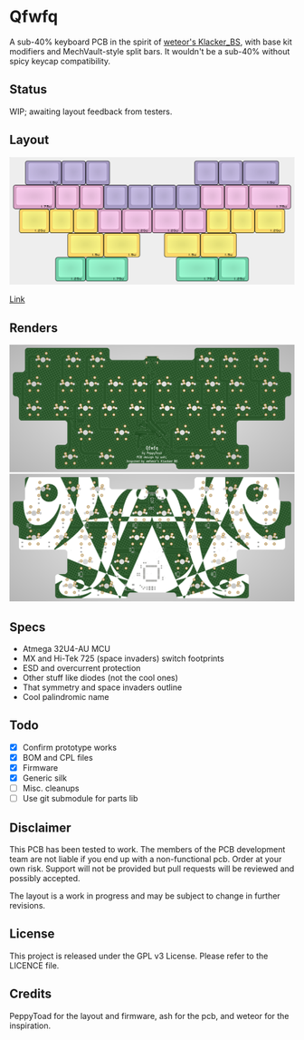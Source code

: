 # Qfwfq

A sub-40% keyboard PCB in the spirit of [weteor's Klacker_BS](https://github.com/weteor/Klacker_BS), with base kit modifiers and MechVault-style split bars. It wouldn't be a sub-40% without spicy keycap compatibility.

## Status
WIP; awaiting layout feedback from testers.

## Layout
<img width="800" alt="KLE preview" src="Exports/Images/QfwfQ layout.png">

<a href="http://www.keyboard-layout-editor.com/#/gists/0c9cab4e35c557366dce358b5a9cf5c8">Link<a>

## Renders
<img width="800" alt="Top view" src="Exports/Images/QfwfQ Top Render.png">
<img width="800" alt="Bottom view" src="Exports/Images/QfwfQ Bottom Render.png">

## Specs
* Atmega 32U4-AU MCU
* MX and Hi-Tek 725 (space invaders) switch footprints
* ESD and overcurrent protection
* Other stuff like diodes (not the cool ones)
* That symmetry and space invaders outline
* Cool palindromic name

## Todo
- [x] Confirm prototype works
- [x] BOM and CPL files
- [x] Firmware
- [x] Generic silk
- [ ] Misc. cleanups
- [ ] Use git submodule for parts lib

## Disclaimer

This PCB has been tested to work. The members of the PCB development team are not liable if you end up with a non-functional pcb. Order at your own risk. Support will not be provided but pull requests will be reviewed and possibly accepted.

The layout is a work in progress and may be subject to change in further revisions.

## License

This project is released under the GPL v3 License. Please refer to the LICENCE file.

## Credits

PeppyToad for the layout and firmware, ash for the pcb, and weteor for the inspiration.

